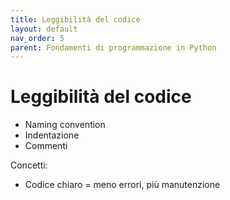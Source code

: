 ```yaml
---
title: Leggibilità del codice
layout: default
nav_order: 5
parent: Fondamenti di programmazione in Python
---
```

# Leggibilità del codice

- Naming convention  
- Indentazione  
- Commenti

Concetti:

- Codice chiaro = meno errori, più manutenzione
